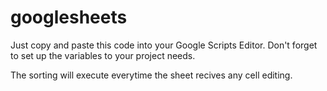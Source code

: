 # googlesheets

Just copy and paste this code into your Google Scripts Editor.
Don't forget to set up the variables to your project needs.

The sorting will execute everytime the sheet recives any cell editing.
